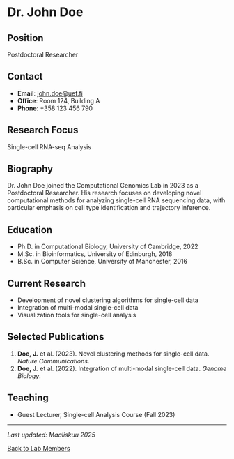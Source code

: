 # Dr. John Doe

## Position
Postdoctoral Researcher

## Contact
- **Email**: john.doe@uef.fi
- **Office**: Room 124, Building A
- **Phone**: +358 123 456 790

## Research Focus
Single-cell RNA-seq Analysis

## Biography
Dr. John Doe joined the Computational Genomics Lab in 2023 as a Postdoctoral Researcher. His research focuses on developing novel computational methods for analyzing single-cell RNA sequencing data, with particular emphasis on cell type identification and trajectory inference.

## Education
- Ph.D. in Computational Biology, University of Cambridge, 2022
- M.Sc. in Bioinformatics, University of Edinburgh, 2018
- B.Sc. in Computer Science, University of Manchester, 2016

## Current Research
- Development of novel clustering algorithms for single-cell data
- Integration of multi-modal single-cell data
- Visualization tools for single-cell analysis

## Selected Publications
1. **Doe, J.** et al. (2023). Novel clustering methods for single-cell data. *Nature Communications*.
2. **Doe, J.** et al. (2022). Integration of multi-modal single-cell data. *Genome Biology*.

## Teaching
- Guest Lecturer, Single-cell Analysis Course (Fall 2023)

---
*Last updated: Maaliskuu 2025*

[Back to Lab Members](/people) 